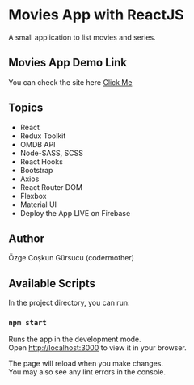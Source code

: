 # Movies App with ReactJS

A small application to list movies and series.

## Movies App Demo Link

You can check the site here
[Click Me](https://movies-v1.web.app/)

## Topics

- React
- Redux Toolkit
- OMDB API
- Node-SASS, SCSS
- React Hooks
- Bootstrap
- Axios
- React Router DOM
- Flexbox
- Material UI
- Deploy the App LIVE on Firebase

## Author

Özge Coşkun Gürsucu (codermother)

## Available Scripts

In the project directory, you can run:

### `npm start`

Runs the app in the development mode.\
Open [http://localhost:3000](http://localhost:3000) to view it in your browser.

The page will reload when you make changes.\
You may also see any lint errors in the console.
